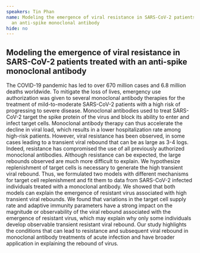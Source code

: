 ```yaml
---
speakers: Tin Phan
name: Modeling the emergence of viral resistance in SARS-CoV-2 patients treated with
  an anti-spike monoclonal antibody
hide: no
---
```


## Modeling the emergence of viral resistance in SARS-CoV-2 patients treated with an anti-spike monoclonal antibody

The COVID-19 pandemic has led to over 670 million cases and 6.8 million deaths worldwide. To mitigate the loss of lives, emergency use authorization was given to several monoclonal antibody therapies for the treatment of mild-to-moderate SARS-CoV-2 patients with a high risk of progressing to severe disease. Monoclonal antibodies used to treat SARS-CoV-2 target the spike protein of the virus and block its ability to enter and infect target cells. Monoclonal antibody therapy can thus accelerate the decline in viral load, which results in a lower hospitalization rate among high-risk patients. However, viral resistance has been observed, in some cases leading to a transient viral rebound that can be as large as 3-4 logs. Indeed, resistance has compromised the use of all previously authorized monoclonal antibodies. Although resistance can be expected, the large rebounds observed are much more difficult to explain. We hypothesize replenishment of target cells is necessary to generate the high transient viral rebound. Thus, we formulated two models with different mechanisms for target cell replenishment and fit them to data from SARS-CoV-2 infected individuals treated with a monoclonal antibody. We showed that both models can explain the emergence of resistant virus associated with high transient viral rebounds. We found that variations in the target cell supply rate and adaptive immunity parameters have a strong impact on the magnitude or observability of the viral rebound associated with the emergence of resistant virus, which may explain why only some individuals develop observable transient resistant viral rebound. Our study highlights the conditions that can lead to resistance and subsequent viral rebound in monoclonal antibody treatments of acute infection and have broader application in explaining the rebound of virus.


